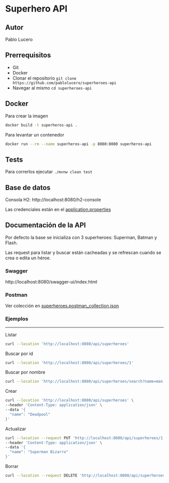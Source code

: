 # Superhero API

## Autor

Pablo Lucero

## Prerrequisitos

- Git
- Docker
- Clonar el repositorio `git clone https://github.com/pablolucero/superheroes-api`
- Navegar al mismo `cd superheroes-api`

## Docker

Para crear la imagen
```bash
docker build -t superheros-api .
```

Para levantar un contenedor
```bash
docker run --rm --name superheros-api -p 8080:8080 superheros-api
```
## Tests

Para correrlos ejecutar `./mvnw clean test`

## Base de datos

Consola H2: http://localhost:8080/h2-console

Las credenciales están en el [application.properties](src%2Fmain%2Fresources%2Fapplication.properties)

## Documentación de la API

Por defecto la base se inicializa con 3 superheroes: Superman, Batman y Flash.

Las request para listar y buscar están cacheadas y se refrescan cuando se crea o edita un héroe.

### Swagger

http://localhost:8080/swagger-ui/index.html

### Postman

Ver colección en [superheroes.postman_collection.json](superheroes.postman_collection.json)

### Ejemplos

---
Listar
```bash
curl --location 'http://localhost:8080/api/superheroes'
```

Buscar por id

```bash
curl --location 'http://localhost:8080/api/superheroes/1'
```

Buscar por nombre

```bash
curl --location 'http://localhost:8080/api/superheroes/search?name=man'
```

Crear

```bash
curl --location 'http://localhost:8080/api/superheroes' \
--header 'Content-Type: application/json' \
--data '{
  "name": "Deadpool"
}'
```

Actualizar

```bash
curl --location --request PUT 'http://localhost:8080/api/superheroes/1' \
--header 'Content-Type: application/json' \
--data '{
  "name": "Superman Bizarro"
}'
```

Borrar

```bash
curl --location --request DELETE 'http://localhost:8080/api/superheroes/1'
```
